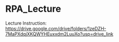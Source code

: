 # RPA_Lecture

Lecture Instruction:  
https://drive.google.com/drive/folders/1zeDZH-7MaPXdqjXKQWYHEuxxdm2LuuXo?usp=drive_link 
